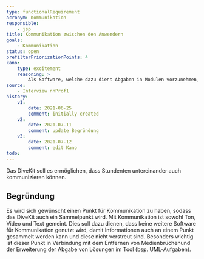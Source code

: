 ```yaml
---
type: functionalRequirement
acronym: Kommunikation
responsible: 
    - jsp
title: Kommunikation zwischen den Anwendern
goals: 
    - Kommunikation
status: open
prefilterPriorizationPoints: 4
kano:
    type: excitement
    reasoning: >
        Als Software, welche dazu dient Abgaben in Modulen vorzunehmen, erwarte ich keine Kommunikationsmöglichkeit, da hierfür meist andere Kanäle verfügbar sind (besonders in Präsenz).
source:
    - Interview nnProf1
history:
    v1:
        date: 2021-06-25
        comment: initially created
    v2:
        date: 2021-07-11
        comment: update Begründung
    v3:
        date: 2021-07-12
        comment: edit Kano
todo: 
---
```


Das DiveKit soll es ermöglichen, dass Stundenten untereinander auch kommunizieren können.

## Begründung

Es wird sich gewünscht einen Punkt für Kommunikation zu haben, sodass das DiveKit auch ein Sammelpunkt wird. 
Mit Kommunikation ist sowohl Ton, Video und Text gemeint. Dies soll dazu dienen, dass keine weitere Software für Kommunikation genutzt wird, damit Informationen auch an einem Punkt gesammelt werden kann und diese nicht verstreut sind. Besonders wichtig ist dieser Punkt in Verbindung mit dem Entfernen von Medienbrüchenund der Erweiterung der Abgabe von Lösungen im Tool (bsp. UML-Aufgaben).
